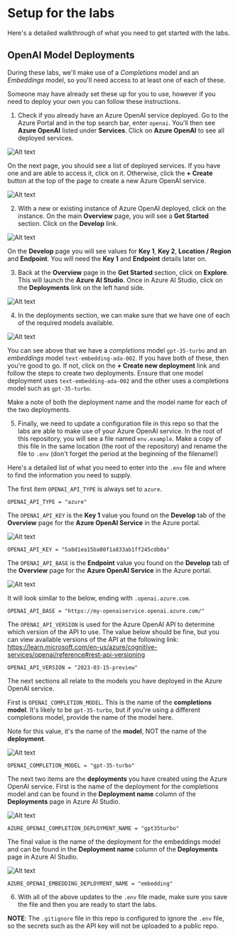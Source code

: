 # Setup for the labs

Here's a detailed walkthrough of what you need to get started with the labs.

## OpenAI Model Deployments

During these labs, we'll make use of a *Completions* model and an *Embeddings* model, so you'll need access to at least one of each of these.

Someone may have already set these up for you to use, however if you need to deploy your own you can follow these instructions.

1. Check if you already have an Azure OpenAI service deployed. Go to the Azure Portal and in the top search bar, enter `openai`. You'll then see **Azure OpenAI** listed under **Services**.  Click on **Azure OpenAI** to see all deployed services.

![Alt text](images/search-openai.png)

On the next page, you should see a list of deployed services. If you have one and are able to access it, click on it. Otherwise, click the **+ Create** button at the top of the page to create a new Azure OpenAI service.

![Alt text](images/openai-service-list.png)

2. With a new or existing instance of Azure OpenAI deployed, click on the instance. On the main **Overview** page, you will see a **Get Started** section. Click on the **Develop** link.

![Alt text](images/get-started.png)

On the **Develop** page you will see values for **Key 1**, **Key 2**, **Location / Region** and **Endpoint**. You will need the **Key 1** and **Endpoint** details later on.

3. Back at the **Overview** page in the **Get Started** section, click on **Explore**.  This will launch the **Azure AI Studio**. Once in Azure AI Studio, click on the **Deployments** link on the left hand side.

![Alt text](images/deployment-link.png)

4. In the deployments section, we can make sure that we have one of each of the required models available.

![Alt text](images/deployments.png)

You can see above that we have a *completions* model `gpt-35-turbo` and an *embeddings* model `text-embedding-ada-002`. If you have both of these, then you're good to go. If not, click on the **+ Create new deployment** link and follow the steps to create two deployments. Ensure that one model deployment uses `text-embedding-ada-002` and the other uses a completions model such as `gpt-35-turbo`.

Make a note of both the deployment name and the model name for each of the two deployments.

5. Finally, we need to update a configuration file in this repo so that the labs are able to make use of your Azure OpenAI service. In the root of this repository, you will see a file named `env.example`. Make a copy of this file in the same location (the root of the repository) and rename the file to `.env` (don't forget the period at the beginning of the filename!)

Here's a detailed list of what you need to enter into the `.env` file and where to find the information you need to supply.

The first item `OPENAI_API_TYPE` is always set to `azure`. 

```
OPENAI_API_TYPE = "azure"
```

The `OPENAI_API_KEY` is the **Key 1** value you found on the **Develop** tab of the **Overview** page for the **Azure OpenAI Service** in the Azure portal.

![Alt text](images/key-1-value.png)

```
OPENAI_API_KEY = "5a8d1ea15ba00f1a833ab1ff245cdb0a"
```

The `OPENAI_API_BASE` is the **Endpoint** value you found on the **Develop** tab of the **Overview** page for the **Azure OpenAI Service** in the Azure portal.

![Alt text](images/endpoint.png)

It will look similar to the below, ending with `.openai.azure.com`.

```
OPENAI_API_BASE = "https://my-openaiservice.openai.azure.com/"
```

The `OPENAI_API_VERSION` is used for the Azure OpenAI API to determine which version of the API to use. The value below should be fine, but you can view available versions of the API at the following link: https://learn.microsoft.com/en-us/azure/cognitive-services/openai/reference#rest-api-versioning

```
OPENAI_API_VERSION = "2023-03-15-preview"
```

The next sections all relate to the models you have deployed in the Azure OpenAI service.

First is `OPENAI_COMPLETION_MODEL`. This is the name of the **completions model**. It's likely to be `gpt-35-turbo`, but if you're using a different completions model, provide the name of the model here.

Note for this value, it's the name of the **model**, NOT the name of the **deployment**.

![Alt text](images/model-name.png)

```
OPENAI_COMPLETION_MODEL = "gpt-35-turbo"
```

The next two items are the **deployments** you have created using the Azure OpenAI service. First is the name of the deployment for the completions model and can be found in the **Deployment name** column of the **Deployments** page in Azure AI Studio.

![Alt text](images/completion-deployment.png)

```
AZURE_OPENAI_COMPLETION_DEPLOYMENT_NAME = "gpt35turbo"
```

The final value is the name of the deployment for the embeddings model and can be found in the **Deployment name** column of the **Deployments** page in Azure AI Studio.

![Alt text](images/embedding-deployment.png)

```
AZURE_OPENAI_EMBEDDING_DEPLOYMENT_NAME = "embedding"
```

6. With all of the above updates to the `.env` file made, make sure you save the file and then you are ready to start the labs.

**NOTE**: The `.gitignore` file in this repo is configured to ignore the `.env` file, so the secrets such as the API key will not be uploaded to a public repo.